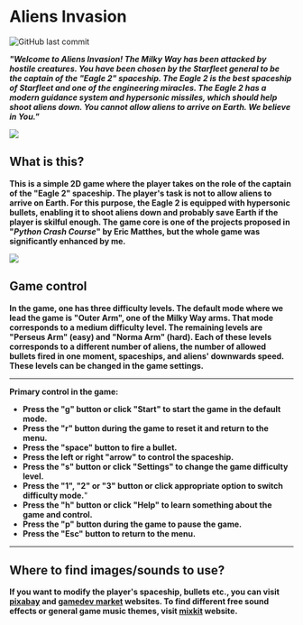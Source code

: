 # **Aliens Invasion**

![GitHub last commit](https://img.shields.io/github/last-commit/mateuszk098/aliens_invasion_game)

_**"Welcome to Aliens Invasion! The Milky Way has been attacked by hostile creatures. You have been chosen by the Starfleet general to be the captain of the "Eagle 2" spaceship. The Eagle 2 is the best spaceship of Starfleet and one of the engineering miracles. The Eagle 2 has a modern guidance system and hypersonic missiles, which should help shoot aliens down. You cannot allow aliens to arrive on Earth. We believe in You."**_

![](https://github.com/mateuszk098/aliens_invasion_game/blob/master/examples/menu.gif)


## **What is this?**
**This is a simple 2D game where the player takes on the role of the captain of the "Eagle 2" spaceship. The player's task is not to allow aliens to arrive on Earth. For this purpose, the Eagle 2 is equipped with hypersonic bullets, enabling it to shoot aliens down and probably save Earth if the player is skilful enough. The game core is one of the projects proposed in "_Python Crash Course_" by Eric Matthes, but the whole game was significantly enhanced by me.**

![](https://github.com/mateuszk098/aliens_invasion_game/blob/master/examples/gameplay.gif)

## **Game control**
**In the game, one has three difficulty levels. The default mode where we lead the game is "Outer Arm", one of the Milky Way arms. That mode corresponds to a medium difficulty level. The remaining levels are "Perseus Arm" (easy) and "Norma Arm" (hard). Each of these levels corresponds to a different number of aliens, the number of allowed bullets fired in one moment, spaceships, and aliens' downwards speed. These levels can be changed in the game settings.**

---
**Primary control in the game:**
- **Press the "g" button or click "Start" to start the game in the default mode.**
- **Press the "r" button during the game to reset it and return to the menu.**
- **Press the "space" button to fire a bullet.**
- **Press the left or right "arrow" to control the spaceship.**
- **Press the "s" button or click "Settings" to change the game difficulty level.**
- **Press the "1", "2" or "3" button or click appropriate option to switch difficulty mode.**"
- **Press the "h" button or click "Help" to learn something about the game and control.**
- **Press the "p" button during the game to pause the game.**
- **Press the "Esc" button to return to the menu.**
---

## **Where to find images/sounds to use?**
**If you want to modify the player's spaceship, bullets etc., you can visit [pixabay](https://pixabay.com/) and [gamedev market](https://www.gamedevmarket.net/) websites. To find different free sound effects or general game music themes, visit [mixkit](https://mixkit.co/) website.**
